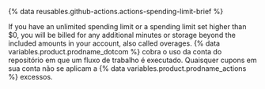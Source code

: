 {% data reusables.github-actions.actions-spending-limit-brief %}

If you have an unlimited spending limit or a spending limit set higher than $0, you will be billed for any additional minutes or storage beyond the included amounts in your account, also called overages. {% data variables.product.prodname_dotcom %} cobra o uso da conta do repositório em que um fluxo de trabalho é executado. Quaisquer cupons em sua conta não se aplicam a {% data variables.product.prodname_actions %} excessos.

